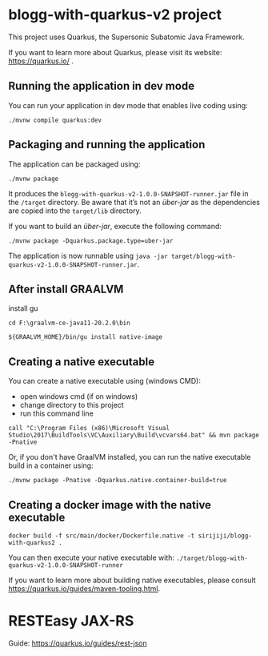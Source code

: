 # blogg-with-quarkus-v2 project

This project uses Quarkus, the Supersonic Subatomic Java Framework.

If you want to learn more about Quarkus, please visit its website: https://quarkus.io/ .

## Running the application in dev mode

You can run your application in dev mode that enables live coding using:
```shell script
./mvnw compile quarkus:dev
```

## Packaging and running the application

The application can be packaged using:
```shell script
./mvnw package
```
It produces the `blogg-with-quarkus-v2-1.0.0-SNAPSHOT-runner.jar` file in the `/target` directory.
Be aware that it’s not an _über-jar_ as the dependencies are copied into the `target/lib` directory.

If you want to build an _über-jar_, execute the following command:
```shell script
./mvnw package -Dquarkus.package.type=uber-jar
```

The application is now runnable using `java -jar target/blogg-with-quarkus-v2-1.0.0-SNAPSHOT-runner.jar`.

## After install GRAALVM

install gu
```shell script
cd F:\graalvm-ce-java11-20.2.0\bin
```
```shell script
${GRAALVM_HOME}/bin/gu install native-image
```

## Creating a native executable

You can create a native executable using (windows CMD): 
- open windows cmd (if on windows)
- change directory to this project
- run this command line
```shell script
call "C:\Program Files (x86)\Microsoft Visual Studio\2017\BuildTools\VC\Auxiliary\Build\vcvars64.bat" && mvn package -Pnative
```

Or, if you don't have GraalVM installed, you can run the native executable build in a container using: 
```shell script
./mvnw package -Pnative -Dquarkus.native.container-build=true
```

## Creating a docker image with the native executable
```shell script
docker build -f src/main/docker/Dockerfile.native -t sirijiji/blogg-with-quarkus2 .
```
You can then execute your native executable with: `./target/blogg-with-quarkus-v2-1.0.0-SNAPSHOT-runner`

If you want to learn more about building native executables, please consult https://quarkus.io/guides/maven-tooling.html.

# RESTEasy JAX-RS

Guide: https://quarkus.io/guides/rest-json


